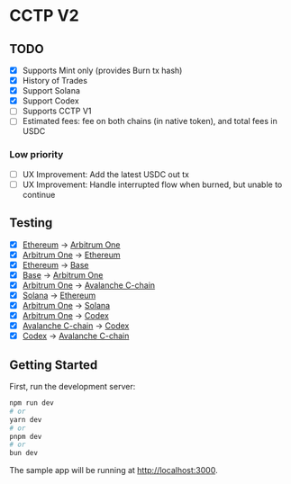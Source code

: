 # CCTP V2

## TODO

- [x] Supports Mint only (provides Burn tx hash)
- [x] History of Trades
- [x] Support Solana
- [x] Support Codex
- [ ] Supports CCTP V1
- [ ] Estimated fees: fee on both chains (in native token), and total fees in USDC

### Low priority

- [ ] UX Improvement: Add the latest USDC out tx
- [ ] UX Improvement: Handle interrupted flow when burned, but unable to continue

## Testing

- [x] [Ethereum](https://etherscan.io/tx/0x5e50464610d278bca8a964dfda03044748742604bff8d440a5270eb738a36aee) -> [Arbitrum One](https://arbiscan.io/tx/0x525bb17796a80c097df764064ce0059ec3e68f10792958a2527a623083cfc711)
- [x] [Arbitrum One](https://arbiscan.io/tx/0x0015acffe6f8e0c120bf56bdbd3a064ffdcad05ee731ad1a8b7b76c50cd862f4) -> [Ethereum](https://etherscan.io/tx/0x5b5d7509b8f9516759151028f7c2de1fb5ef475b2275d178e7eef08234d12625)
- [x] [Ethereum](https://etherscan.io/tx/0x6cb313683dbbb7ee60c92835143b9fb5eaf4a3ea7752025ea06e434c2d862154) -> [Base](https://basescan.org/tx/0x81d8574a2f15cbf8f81474ecd65d2a8b0c20f780dada74029717aac6057ada71)
- [x] [Base](https://etherscan.io/tx/0x96e82897a1e647912f22d694af2eb199771a665f285e2fc206b309446d822222) -> [Arbitrum One](https://arbiscan.io/tx/0x33e15db11a09f085e2e4edd4a30dd0070be263e333b02255a9e5d6621f3573e0)
- [x] [Arbitrum One](https://arbiscan.io/tx/0xe8d4963b303bcf013db1ca25a2b477a4e1e918c22a6b7beb67bc616e2a2ed331) -> [Avalanche C-chain](https://snowtrace.io/tx/0x691ece42a5a2c5f3abd14432566e953f8a698f93f2284229a7ffd1aa4f925538)
- [x] [Solana](https://solscan.io/tx/4R2towhLBA1ZeHrF91on42Zbbk4tVpG17Rs84dNKmtnJCSAFNNEFsyGFS4qFyuDvPiKDCTjKQ3Xf31s1gReacbK9) -> [Ethereum](https://etherscan.io/tx/0xc75c86866dcdaf036dc0c29cdc7a75f426d5883e483a778950275b8f09efbaee)
- [x] [Arbitrum One](https://arbiscan.io/tx/0xf268391db5671d5bc43c6c69d91cfe5b51dbb6583a78796e63493bccd6b80592) -> [Solana](https://solscan.io/tx/598Ateqej7eWpR9ndrdnbVY6ZSZWVoZqKSuLiVbjVhYsLnyUfwDcZA3tpMegMdeS9fnyH672PhTDuZi5QERhoHnc)
- [x] [Arbitrum One](https://arbiscan.io/tx/0xf08969b1e5b8df967f9495503b062bb0ca9bda210ed0e2d42c7fbd09156112bd) -> [Codex](https://explorer.codex.xyz/tx/0xf6a37dc84e2aeb286dc5c970d0ece7e4ecccc95c87cbbaf9b96c57cf5102929f)
- [x] [Avalanche C-chain](https://snowtrace.io/tx/0xfbae678dfd381dbc9073fda845227ef502f6819e99f8f431cdafe1534cd3b5a1) -> [Codex](https://explorer.codex.xyz/tx/0x76d2073a4852690dc7e6a08b9173b9bdc20414baaee215fa594624d5c1183088)
- [x] [Codex](https://explorer.codex.xyz/tx/0xbcacf0758cf52e24cf746bbb073b978cbdc7f5cc63fe2d65fe827a4626e5d3b9) -> [Avalanche C-chain](https://snowtrace.io/tx/0x00fa4f035d74435d9e4f90b6c1db9c7e81987555f98bcafef05f3578f407c086?chainid=43114)

## Getting Started

First, run the development server:

```bash
npm run dev
# or
yarn dev
# or
pnpm dev
# or
bun dev
```

The sample app will be running at [http://localhost:3000](http://localhost:3000).
